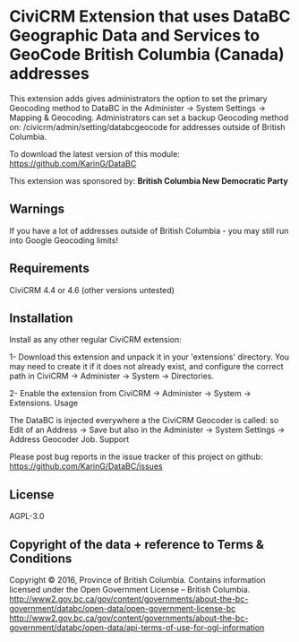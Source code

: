 <h1>CiviCRM Extension that uses DataBC Geographic Data and Services to GeoCode British Columbia (Canada) addresses</h1>

This extension adds gives administrators the option to set the primary Geocoding method to DataBC in the Administer -> System Settings -> Mapping & Geocoding. Administrators can set a backup Geocoding method on: /civicrm/admin/setting/databcgeocode for addresses outside of British Columbia.

To download the latest version of this module: https://github.com/KarinG/DataBC

This extension was sponsored by: <b>British Columbia New Democratic Party</b>

<h2>Warnings</h2>

If you have a lot of addresses outside of British Columbia - you may still run into Google Geocoding limits!

<h2>Requirements</h2>

CiviCRM 4.4 or 4.6 (other versions untested)

<h2>Installation</h2>

Install as any other regular CiviCRM extension:

1- Download this extension and unpack it in your 'extensions' directory. You may need to create it if it does not already exist, and configure the correct path in CiviCRM -> Administer -> System -> Directories.

2- Enable the extension from CiviCRM -> Administer -> System -> Extensions.
Usage

The DataBC is injected everywhere a the CiviCRM Geocoder is called: so Edit of an Address -> Save but also in the Administer -> System Settings -> Address Geocoder Job.
Support

Please post bug reports in the issue tracker of this project on github: https://github.com/KarinG/DataBC/issues

<h2>License</h2>

AGPL-3.0

<h2>Copyright of the data + reference to Terms & Conditions</h2

Copyright © 2016, Province of British Columbia. Contains information licensed under the Open Government License – British Columbia. http://www2.gov.bc.ca/gov/content/governments/about-the-bc-government/databc/open-data/open-government-license-bc http://www2.gov.bc.ca/gov/content/governments/about-the-bc-government/databc/open-data/api-terms-of-use-for-ogl-information
